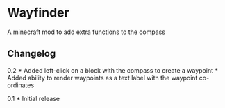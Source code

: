 Wayfinder
=========

A minecraft mod to add extra functions to the compass

Changelog
---------

0.2
    * Added left-click on a block with the compass to create a waypoint
    * Added ability to render waypoints as a text label with the waypoint co-ordinates

0.1
    * Initial release
